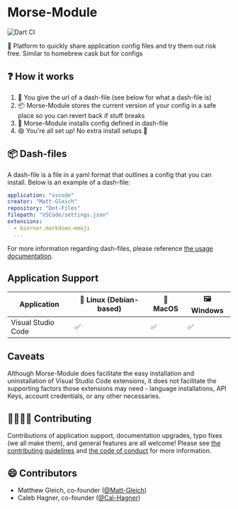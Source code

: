 # Morse-Module

![Dart CI](https://github.com/Morse-Module/Morse-Module/workflows/Dart%20CI/badge.svg)

🚀 Platform to quickly share application config files and try them out risk free. Similar to homebrew cask but for configs

## ❓ How it works

1. 🤝 You give the url of a dash-file (see below for what a dash-file is)
2. 📦 Morse-Module stores the current version of your config in a safe place so you can revert back if stuff breaks
3. 🚀 Morse-Module installs config defined in dash-file
4. 😄 You're all set up! No extra install setups 🙌

## 📦 Dash-files

A dash-file is a file in a yaml format that outlines a config that you can install. Below is an example of a dash-file:

```yml
application: "vscode"
creator: "Matt-Gleich"
repository: "Dot-Files"
filepath: "VSCode/settings.json"
extensions:
  - bierner.markdown-emoji
  ...
```

For more information regarding dash-files, please reference [the usage documentation](docs/USAGE.md).

## Application Support

| Application        | 🐧 Linux (Debian-based) | 🍏 MacOS | 🖼️ Windows |
| ------------------ | ---------------------- | ------- | --------- |
| Visual Studio Code | ✅                      | ✅       | ✅         |

## Caveats

Although Morse-Module does facilitate the easy installation and uninstallation of Visual Studio Code extensions, it does not facilitate the supporting factors those extensions may need - language installations, API Keys, account credentials, or any other necessaries.

## 🙋‍♀️🙋‍♂️ Contributing

Contributions of application support, documentation upgrades, typo fixes (we all make them), and general features are all welcome! Please see [the contributing guidelines](docs/CONTRIBUTING.md) and [the code of conduct](docs/CODE_OF_CONDUCT.md) for more information.

## 😄 Contributors

- Matthew Gleich, co-founder ([@Matt-Gleich](https://github.com/Matt-Gleich))
- Caleb Hagner, co-founder ([@Cal-Hagner](https://github.com/Cal-Hagner))
